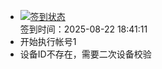 - [![签到状态](https://github.com/womade/Cloud189-Actions/actions/workflows/main.yml/badge.svg?branch=main)](https://github.com/womade/Cloud189-Actions/actions/workflows/main.yml) <br> 签到时间：2025-08-22 18:41:11
- 开始执行帐号1
- 设备ID不存在，需要二次设备校验
